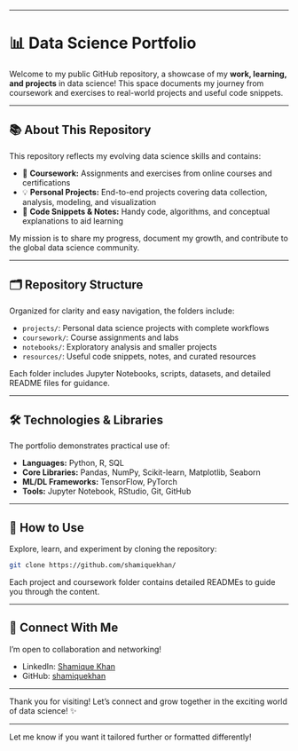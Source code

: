 ***

# 📊 Data Science Portfolio

Welcome to my public GitHub repository, a showcase of my **work, learning, and projects** in data science! This space documents my journey from coursework and exercises to real-world projects and useful code snippets.

***

## 📚 About This Repository

This repository reflects my evolving data science skills and contains:

- 📝 **Coursework:** Assignments and exercises from online courses and certifications  
- 💡 **Personal Projects:** End-to-end projects covering data collection, analysis, modeling, and visualization  
- 📂 **Code Snippets & Notes:** Handy code, algorithms, and conceptual explanations to aid learning  

My mission is to share my progress, document my growth, and contribute to the global data science community.

***

## 🗂 Repository Structure

Organized for clarity and easy navigation, the folders include:

- `projects/`: Personal data science projects with complete workflows  
- `coursework/`: Course assignments and labs  
- `notebooks/`: Exploratory analysis and smaller projects  
- `resources/`: Useful code snippets, notes, and curated resources  

Each folder includes Jupyter Notebooks, scripts, datasets, and detailed README files for guidance.

***

## 🛠️ Technologies & Libraries

The portfolio demonstrates practical use of:

- **Languages:** Python, R, SQL  
- **Core Libraries:** Pandas, NumPy, Scikit-learn, Matplotlib, Seaborn  
- **ML/DL Frameworks:** TensorFlow, PyTorch  
- **Tools:** Jupyter Notebook, RStudio, Git, GitHub  

***

## 🚀 How to Use

Explore, learn, and experiment by cloning the repository:

```bash
git clone https://github.com/shamiquekhan/
```

Each project and coursework folder contains detailed READMEs to guide you through the content.

***

## 🤝 Connect With Me

I’m open to collaboration and networking!

- LinkedIn: [Shamique Khan](https://www.linkedin.com/in/shamique-khan/)  
- GitHub: [shamiquekhan](https://github.com/shamiquekhan/)  

***

Thank you for visiting! Let’s connect and grow together in the exciting world of data science! ✨

***

Let me know if you want it tailored further or formatted differently!
